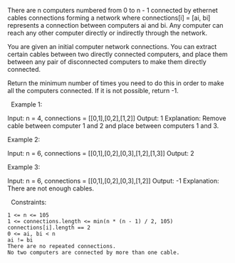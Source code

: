 There are n computers numbered from 0 to n - 1 connected by ethernet cables connections forming a network where connections[i] = [ai, bi] represents a connection between computers ai and bi. Any computer can reach any other computer directly or indirectly through the network.

You are given an initial computer network connections. You can extract certain cables between two directly connected computers, and place them between any pair of disconnected computers to make them directly connected.

Return the minimum number of times you need to do this in order to make all the computers connected. If it is not possible, return -1.

 
Example 1:

Input: n = 4, connections = [[0,1],[0,2],[1,2]]
Output: 1
Explanation: Remove cable between computer 1 and 2 and place between computers 1 and 3.


Example 2:

Input: n = 6, connections = [[0,1],[0,2],[0,3],[1,2],[1,3]]
Output: 2


Example 3:

Input: n = 6, connections = [[0,1],[0,2],[0,3],[1,2]]
Output: -1
Explanation: There are not enough cables.


 
Constraints:


	1 <= n <= 105
	1 <= connections.length <= min(n * (n - 1) / 2, 105)
	connections[i].length == 2
	0 <= ai, bi < n
	ai != bi
	There are no repeated connections.
	No two computers are connected by more than one cable.


